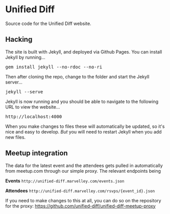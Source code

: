 
# Unified Diff

Source code for the Unified Diff website.

## Hacking

The site is built with Jekyll, and deployed via Github Pages.  You can install
Jekyll by running...

<pre>
gem install jekyll --no-rdoc --no-ri
</pre>

Then after cloning the repo, change to the folder and start the Jekyll server...

<pre>
jekyll --serve
</pre>

Jekyll is now running and you should be able to navigate to the following URL to view the website...

<pre>
http://localhost:4000
</pre>

When you make changes to files these will automatically be updated, so it's nice and easy to develop.  _But_ you will need to restart Jekyll when you add new files.

## Meetup integration

The data for the latest event and the attendees gets pulled in automatically from meetup.com through our simple proxy. The relevant endpoints being

**Events**
`http://unified-diff.marvelley.com/events.json`

**Attendees**
`http://unified-diff.marvelley.com/rsvps/{event_id}.json`

If you need to make changes to this at all, you can do so on the repository for the proxy:
https://github.com/unified-diff/unified-diff-meetup-proxy

